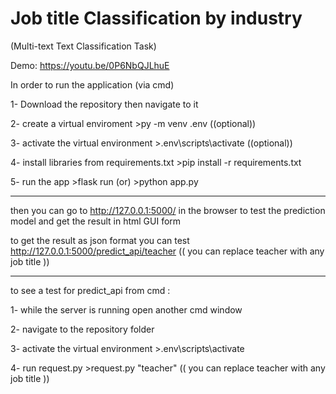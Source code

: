 # Job title Classification by industry
(Multi-text Text Classification Task)<br>

Demo: https://youtu.be/0P6NbQJLhuE

In order to run the application (via cmd)

1- Download the repository then navigate to it

2- create a virtual enviroment >py -m venv .env  ((optional))

3- activate the virtual environment  >.env\scripts\activate  ((optional))

4- install libraries from requirements.txt  >pip install -r requirements.txt

5- run the app >flask run     (or)      >python app.py

______________________________________

then you can go to http://127.0.0.1:5000/ in the browser to test the prediction model and get the result in html GUI form

to get the result as json format you can test  http://127.0.0.1:5000/predict_api/teacher   (( you can replace teacher with any job title ))
___________________________________________

to see a test for predict_api from cmd :

1- while the server is running open another cmd window

2- navigate to the repository folder 

3- activate the virtual environment  >.env\scripts\activate

4- run request.py     >request.py "teacher"   (( you can replace teacher with any job title ))
